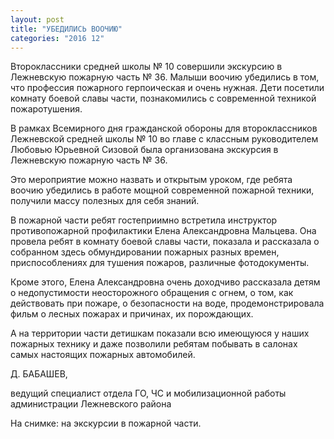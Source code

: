 ```yaml
---
layout: post
title: "УБЕДИЛИСЬ ВООЧИЮ"
categories: "2016 12"
---
```


Второклассники средней школы № 10 совершили экскурсию в Лежневскую пожарную часть № 36. Малыши воочию убедились в том, что профессия пожарного герпоическая и очень нужная. Дети посетили комнату боевой славы части, познакомились с современной техникой пожаротушения.

В рамках Всемирного дня гражданской обороны для второклассников Лежневской средней школы № 10 во главе с классным руководителем Любовью Юрьевной Сизовой была организована экскурсия в Лежневскую пожарную часть № 36.

Это мероприятие можно назвать и открытым уроком, где ребята воочию убедились в работе мощной современной пожарной техники, получили массу полезных для себя знаний.

В пожарной части ребят гостеприимно встретила инструктор противопожарной профилактики Елена Александровна Мальцева. Она провела ребят в комнату боевой славы части, показала и рассказала о собранном здесь обмундировании пожарных разных времен, приспособлениях для тушения пожаров, различные фотодокументы.

Кроме этого, Елена Александровна очень доходчиво рассказала детям о недопустимости неосторожного обращения с огнем, о том, как действовать при пожаре, о безопасности на воде, продемонстрировала фильм о лесных пожарах и причинах, их порождающих.

А на территории части детишкам показали всю имеющуюся у наших пожарных технику и даже позволили ребятам побывать в салонах самых настоящих пожарных автомобилей.

Д. БАБАШЕВ,

ведущий специалист отдела ГО, ЧС и мобилизационной работы администрации Лежневского района

На снимке: на экскурсии в пожарной части.


